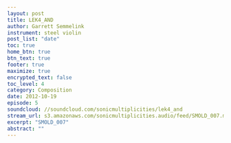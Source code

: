 ```yaml
---
layout: post
title: LEK4_AND
author: Garrett Semmelink
instrument: steel violin
post_list: "date"
toc: true
home_btn: true
btn_text: true
footer: true
maximize: true
encrypted_text: false
toc_level: 4
category: Composition
date: 2012-10-19
episode: 5
soundcloud: //soundcloud.com/sonicmultiplicities/lek4_and
stream_url: s3.amazonaws.com/sonicmultiplicities.audio/feed/SMOLD_007.mp3
excerpt: "SMOLD_007"
abstract: ""
---
```

